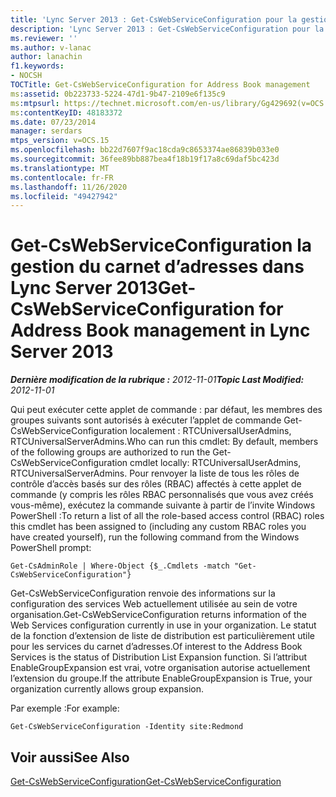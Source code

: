 ```yaml
---
title: 'Lync Server 2013 : Get-CsWebServiceConfiguration pour la gestion du carnet d’adresses'
description: 'Lync Server 2013 : Get-CsWebServiceConfiguration pour la gestion du carnet d’adresses.'
ms.reviewer: ''
ms.author: v-lanac
author: lanachin
f1.keywords:
- NOCSH
TOCTitle: Get-CsWebServiceConfiguration for Address Book management
ms:assetid: 0b223733-5224-47d1-9b47-2109e6f135c9
ms:mtpsurl: https://technet.microsoft.com/en-us/library/Gg429692(v=OCS.15)
ms:contentKeyID: 48183372
ms.date: 07/23/2014
manager: serdars
mtps_version: v=OCS.15
ms.openlocfilehash: bb22d7607f9ac18cda9c8653374ae86839b033e0
ms.sourcegitcommit: 36fee89bb887bea4f18b19f17a8c69daf5bc423d
ms.translationtype: MT
ms.contentlocale: fr-FR
ms.lasthandoff: 11/26/2020
ms.locfileid: "49427942"
---
```

# <a name="get-cswebserviceconfiguration-for-address-book-management-in-lync-server-2013"></a><span data-ttu-id="95234-103">Get-CsWebServiceConfiguration la gestion du carnet d’adresses dans Lync Server 2013</span><span class="sxs-lookup"><span data-stu-id="95234-103">Get-CsWebServiceConfiguration for Address Book management in Lync Server 2013</span></span>

<div data-xmlns="http://www.w3.org/1999/xhtml">

<div class="topic" data-xmlns="http://www.w3.org/1999/xhtml" data-msxsl="urn:schemas-microsoft-com:xslt" data-cs="https://msdn.microsoft.com/">

<div data-asp="https://msdn2.microsoft.com/asp">



</div>

<div id="mainSection">

<div id="mainBody"><span data-ttu-id="95234-104">

<span> </span></span><span class="sxs-lookup"><span data-stu-id="95234-104">

<span> </span></span></span>

<span data-ttu-id="95234-105">_**Dernière modification de la rubrique :** 2012-11-01_</span><span class="sxs-lookup"><span data-stu-id="95234-105">_**Topic Last Modified:** 2012-11-01_</span></span>

<span data-ttu-id="95234-106">Qui peut exécuter cette applet de commande : par défaut, les membres des groupes suivants sont autorisés à exécuter l’applet de commande Get-CsWebServiceConfiguration localement : RTCUniversalUserAdmins, RTCUniversalServerAdmins.</span><span class="sxs-lookup"><span data-stu-id="95234-106">Who can run this cmdlet: By default, members of the following groups are authorized to run the Get-CsWebServiceConfiguration cmdlet locally: RTCUniversalUserAdmins, RTCUniversalServerAdmins.</span></span> <span data-ttu-id="95234-107">Pour renvoyer la liste de tous les rôles de contrôle d’accès basés sur des rôles (RBAC) affectés à cette applet de commande (y compris les rôles RBAC personnalisés que vous avez créés vous-même), exécutez la commande suivante à partir de l’invite Windows PowerShell :</span><span class="sxs-lookup"><span data-stu-id="95234-107">To return a list of all the role-based access control (RBAC) roles this cmdlet has been assigned to (including any custom RBAC roles you have created yourself), run the following command from the Windows PowerShell prompt:</span></span>

    Get-CsAdminRole | Where-Object {$_.Cmdlets -match "Get-CsWebServiceConfiguration"}

<span data-ttu-id="95234-108">Get-CsWebServiceConfiguration renvoie des informations sur la configuration des services Web actuellement utilisée au sein de votre organisation.</span><span class="sxs-lookup"><span data-stu-id="95234-108">Get-CsWebServiceConfiguration returns information of the Web Services configuration currently in use in your organization.</span></span> <span data-ttu-id="95234-109">Le statut de la fonction d’extension de liste de distribution est particulièrement utile pour les services du carnet d’adresses.</span><span class="sxs-lookup"><span data-stu-id="95234-109">Of interest to the Address Book Services is the status of Distribution List Expansion function.</span></span> <span data-ttu-id="95234-110">Si l’attribut EnableGroupExpansion est vrai, votre organisation autorise actuellement l’extension du groupe.</span><span class="sxs-lookup"><span data-stu-id="95234-110">If the attribute EnableGroupExpansion is True, your organization currently allows group expansion.</span></span>

<span data-ttu-id="95234-111">Par exemple :</span><span class="sxs-lookup"><span data-stu-id="95234-111">For example:</span></span>

    Get-CsWebServiceConfiguration -Identity site:Redmond

<div>

## <a name="see-also"></a><span data-ttu-id="95234-112">Voir aussi</span><span class="sxs-lookup"><span data-stu-id="95234-112">See Also</span></span>


[<span data-ttu-id="95234-113">Get-CsWebServiceConfiguration</span><span class="sxs-lookup"><span data-stu-id="95234-113">Get-CsWebServiceConfiguration</span></span>](https://docs.microsoft.com/powershell/module/skype/Get-CsWebServiceConfiguration)  
  

<span data-ttu-id="95234-114"></div>

</div>

<span> </span>

</div>

</div>

</span><span class="sxs-lookup"><span data-stu-id="95234-114"></div>

</div>

<span> </span>

</div>

</div>

</span></span></div>

